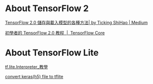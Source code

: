 # About TensorFlow 2


[TensorFlow 2.0 儲存與載入模型的各種方法| by Ticking ShiHao | Medium](https://medium.com/@shihaoticking/%E6%B7%B1%E5%85%A5%E8%A7%A3%E6%9E%90-tensorflow-2-0-%E5%84%B2%E5%AD%98%E8%88%87%E8%BC%89%E5%85%A5%E6%A8%A1%E5%9E%8B%E7%9A%84%E5%90%84%E7%A8%AE%E6%96%B9%E6%B3%95-274ea83b99b9)

[初學者的 TensorFlow 2.0 教程  |  TensorFlow Core](https://www.tensorflow.org/tutorials/quickstart/beginner?hl=zh-cn)




# About TensorFlow Lite

[tf.lite.Interpreter_教學](https://www.w3cschool.cn/tensorflow_python/tf_lite_Interpreter.html)

[convert keras(h5) file to tflite](https://stackoverflow.com/questions/53256877/how-to-convert-kerash5-file-to-a-tflite-file)